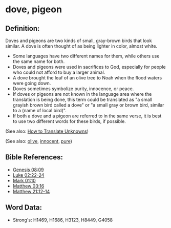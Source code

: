 # dove, pigeon #

## Definition: ##

Doves and pigeons are two kinds of small, gray-brown birds that look similar. A dove is often thought of as being lighter in color, almost white.

* Some languages have two different names for them, while others use the same name for both.
* Doves and pigeons were used in sacrifices to God, especially for people who could not afford to buy a larger animal.
* A dove brought the leaf of an olive tree to Noah when the flood waters were going down.
* Doves sometimes symbolize purity, innocence, or peace.
* If doves or pigeons are not known in the language area where the translation is being done, this term could be translated as "a small grayish brown bird called a dove" or "a small gray or brown bird, similar to a (name of local bird)".
* If both a dove and a pigeon are referred to in the same verse, it is best to use two different words for these birds, if possible.

(See also: [How to Translate Unknowns](rc://en/ta/man/translate/translate-unknown))

(See also: [olive](../other/olive.md), [innocent](../kt/innocent.md), [pure](../kt/purify.md))

## Bible References: ##

* [Genesis 08:09](rc://en/tn/help/gen/08/09)
* [Luke 02:22-24](rc://en/tn/help/luk/02/22)
* [Mark 01:10](rc://en/tn/help/mrk/01/10)
* [Matthew 03:16](rc://en/tn/help/mat/03/16)
* [Matthew 21:12-14](rc://en/tn/help/mat/21/12)

## Word Data: ##

* Strong's: H1469, H1686, H3123, H8449, G4058
